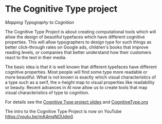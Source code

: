 # The Cognitive Type project

*Mapping Typography to Cognition*

The Cognitive Type Project is about creating computational tools which will allow the design of beautiful typefaces which have different cognitive properties. This will allow typographers to design type for such things as better click-through rates on Google ads, children's books that improve reading levels, or companies that better understand how their customers react to the text in their media. 

The basic idea is that it is well known that different typefaces have different cognitive properties. Most people will find some type more readable or more beautiful. What is not known is exactly which visual characteristics of a type such as a serif, the x-height map to visual properties like readability or beauty. Recent advances in AI now allow us to create tools that map visual characteristics of type to cognition.  

For details see the [Cognitive Type project slides](https://docs.google.com/presentation/d/1PQ4o6qKFJFAdw3Ibp9tZph5ryV9rMsAfbLvvMVt7Zt4/edit#slide=id.p) and [CognitiveType.org](http://cognitivetype.org/)   

The intro to the Cognitive Type Project is now on YouTube <a href='https://youtu.be/mA4mqNOUdm0'>https://youtu.be/mA4mqNOUdm0</a>  




